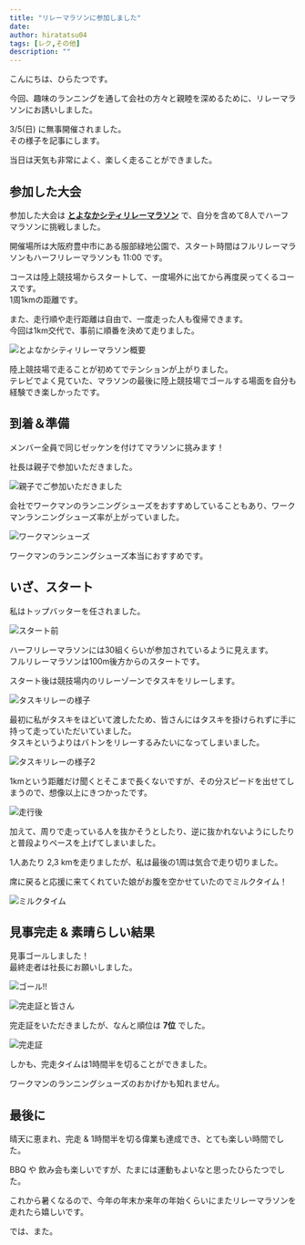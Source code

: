 ```yaml
---
title: "リレーマラソンに参加しました"
date: 
author: hiratatsu04
tags: [レク,その他]
description: ""
---
```


こんにちは、ひらたつです。

今回、趣味のランニングを通して会社の方々と親睦を深めるために、リレーマラソンにお誘いしました。

3/5(日) に無事開催されました。  
その様子を記事にします。

当日は天気も非常によく、楽しく走ることができました。

## 参加した大会

参加した大会は **[とよなかシティリレーマラソン](https://toyonakarelay.jp/)** で、自分を含めて8人でハーフマラソンに挑戦しました。

開催場所は大阪府豊中市にある服部緑地公園で、スタート時間はフルリレーマラソンもハーフリレーマラソンも 11:00 です。

コースは陸上競技場からスタートして、一度場外に出てから再度戻ってくるコースです。  
1周1kmの距離です。

また、走行順や走行距離は自由で、一度走った人も復帰できます。  
今回は1km交代で、事前に順番を決めて走りました。

![とよなかシティリレーマラソン概要](images/toyonaka-relay-marathon.jpg "とよなかシティリレーマラソン概要")

陸上競技場で走ることが初めてでテンションが上がりました。  
テレビでよく見ていた、マラソンの最後に陸上競技場でゴールする場面を自分も経験でき楽しかったです。

## 到着＆準備

メンバー全員で同じゼッケンを付けてマラソンに挑みます！

社長は親子で参加いただきました。

![親子でご参加いただきました](images/masuda-family.jpg "親子でご参加いただきました")

会社でワークマンのランニングシューズをおすすめしていることもあり、ワークマンランニングシューズ率が上がっていました。

![ワークマンシューズ](images/workman-shoes.jpg "ワークマンシューズ")

ワークマンのランニングシューズ本当におすすめです。

## いざ、スタート

私はトップバッターを任されました。

![スタート前](images/before-start.jpg "スタート前")

ハーフリレーマラソンには30組くらいが参加されているように見えます。  
フルリレーマラソンは100m後方からのスタートです。

スタート後は競技場内のリレーゾーンでタスキをリレーします。

![タスキリレーの様子](images/taski-relay.jpg "タスキリレーの様子")

最初に私がタスキをほどいて渡したため、皆さんにはタスキを掛けられずに手に持って走っていただいていました。  
タスキというよりはバトンをリレーするみたいになってしまいました。

![タスキリレーの様子2](images/masuda-to-koyama.jpg "タスキリレーの様子2")

1kmという距離だけ聞くとそこまで長くないですが、その分スピードを出せてしまうので、想像以上にきつかったです。

![走行後](images/tired.jpg "走行後")

加えて、周りで走っている人を抜かそうとしたり、逆に抜かれないようにしたりと普段よりペースを上げてしまいました。

1人あたり 2,3 kmを走りましたが、私は最後の1周は気合で走り切りました。

席に戻ると応援に来てくれていた娘がお腹を空かせていたのでミルクタイム！

![ミルクタイム](images/hirano-child.jpg "ミルクタイム")

## 見事完走 & 素晴らしい結果

見事ゴールしました！  
最終走者は社長にお願いしました。

![ゴール!!](images/goal.png "ゴール!!")

![完走証と皆さん](images/after-goal.jpg "完走証と皆さん")

完走証をいただきましたが、なんと順位は **7位** でした。  

![完走証](images/certificate-of-completion.jpg "完走証")

しかも、完走タイムは1時間半を切ることができました。

ワークマンのランニングシューズのおかげかも知れません。

## 最後に

晴天に恵まれ、完走 & 1時間半を切る偉業も達成でき、とても楽しい時間でした。

BBQ や 飲み会も楽しいですが、たまには運動もよいなと思ったひらたつでした。

これから暑くなるので、今年の年末か来年の年始くらいにまたリレーマラソンを走れたら嬉しいです。

では、また。
